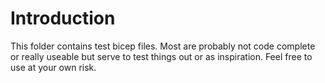 # Introduction

This folder contains test bicep files. Most are probably not code complete or really useable but serve to test things out or as inspiration.
Feel free to use at your own risk.